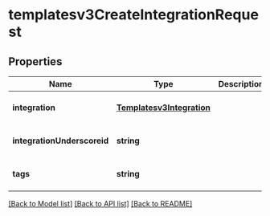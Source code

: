 # templatesv3CreateIntegrationRequest

## Properties
Name | Type | Description | Notes
------------ | ------------- | ------------- | -------------
**integration** | [**Templatesv3Integration**](Templatesv3Integration.md) |  | [optional] [default to null]
**integrationUnderscoreid** | **string** |  | [optional] [default to null]
**tags** | **string** |  | [optional] [default to null]

[[Back to Model list]](../README.md#documentation-for-models) [[Back to API list]](../README.md#documentation-for-api-endpoints) [[Back to README]](../README.md)


